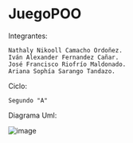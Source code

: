 # JuegoPOO

Integrantes:

    Nathaly Nikooll Camacho Ordoñez.
    Iván Alexander Fernandez Cañar.
    José Francisco Riofrío Maldonado.
    Ariana Sophía Sarango Tandazo.

Ciclo:

    Segundo "A"

Diagrama Uml: 

![image](https://github.com/user-attachments/assets/11c558aa-81c3-4f6c-983c-8fe34ca1f690)

